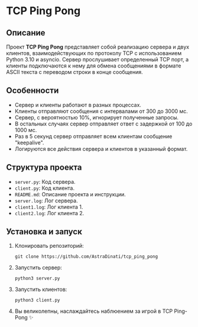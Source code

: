 # TCP Ping Pong

## Описание

Проект **TCP Ping Pong** представляет собой реализацию сервера и двух клиентов, взаимодействующих по протоколу TCP с использованием Python 3.10 и asyncio. Сервер прослушивает определенный TCP порт, а клиенты подключаются к нему для обмена сообщениями в формате ASCII текста с переводом строки в конце сообщения.

## Особенности

- Сервер и клиенты работают в разных процессах.
- Клиенты отправляют сообщения с интервалами от 300 до 3000 мс.
- Сервер, с вероятностью 10%, игнорирует полученные запросы.
- В остальных случаях сервер отправляет ответ с задержкой от 100 до 1000 мс.
- Раз в 5 секунд сервер отправляет всем клиентам сообщение "keepalive".
- Логируются все действия сервера и клиентов в указанный формат.

## Структура проекта

- `server.py`: Код сервера.
- `client.py`: Код клиента.
- `README.md`: Описание проекта и инструкции.
- `server.log`: Лог сервера.
- `client1.log`: Лог клиента 1.
- `client2.log`: Лог клиента 2.

## Установка и запуск

1. Клонировать репозиторий:

   `git clone https://github.com/AstraDinati/tcp_ping_pong`
   
2. Запустить сервер:
   
   `python3 server.py`
  
3. Запустить клиентов:

   `python3 client.py`

4. Вы великолепны, наслаждайтесь наблюением за игрой в TCP Ping-Pong ✨
